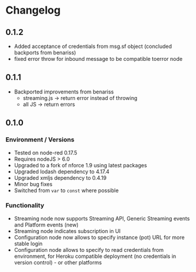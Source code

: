 # Changelog

## 0.1.2
- Added acceptance of credentials from msg.sf object (concluded backports from benariss)
- fixed error throw for inbound message to be compatible toerror node

## 0.1.1

- Backported improvements from benariss
  - streaming.js -> return error instead of throwing
  - all JS -> return errors

## 0.1.0

### Environment / Versions

- Tested on node-red 0.17.5
- Requires nodeJS > 6.0
- Upgraded to a fork of nforce 1.9 using latest packages
- Upgraded lodash dependency to 4.17.4
- Upgraded xmljs dependency to 0.4.19
- Minor bug fixes
- Switched from `var` to `const` where possible

### Functionality

- Streaming node now supports Streaming API, Generic Streaming events and Platform events (new)
- Streaming node indicates subscription in UI
- Configuration node now allows to specify instance (pot) URL for more stable login
- Configuration node allows to specify to read credentials from environment, for Heroku compatible deployment (no credentials in version control) - or other platforms
